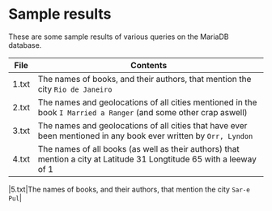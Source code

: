 # Sample results

These are some sample results of various queries on the MariaDB database.

|File|Contents|
|---|---|
|1.txt|The names of books, and their authors, that mention the city `Rio de Janeiro`|
|2.txt|The names and geolocations of all cities mentioned in the book `I Married a Ranger` (and some other crap aswell)|
|3.txt|The names and geolocations of all cities that have ever been mentioned in any book ever written by `Orr, Lyndon`|
|4.txt|The names of all books (as well as their authors) that mention a city at Latitude 31 Longtitude 65 with a leeway of 1|

|5.txt|The names of books, and their authors, that mention the city `Sar-e Pul`|
